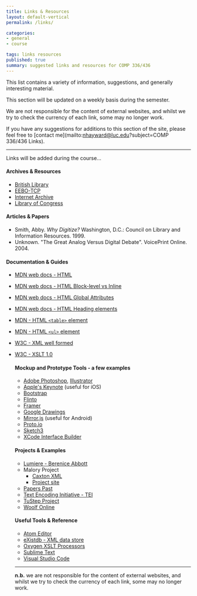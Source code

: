 ```yaml
---
title: Links & Resources
layout: default-vertical
permalink: /links/

categories:
- general
- course

tags: links resources
published: true
summary: suggested links and resources for COMP 336/436
---
```


This list contains a variety of information, suggestions, and generally interesting material.

This section will be updated on a weekly basis during the semester.

We are not responsible for the content of external websites, and whilst we try to check the currency of each link, some may no longer work.

If you have any suggestions for additions to this section of the site, please feel free to [contact me](mailto:nhayward@luc.edu?subject=COMP 336/436 Links).

***

Links will be added during the course...

#### Archives & Resources

  * [British Library](https://www.bl.uk/)
  * [EEBO-TCP](http://www.textcreationpartnership.org/tcp-eebo/)
  * [Internet Archive](https://archive.org/)
  * [Library of Congress](https://www.loc.gov/)

#### Articles & Papers

  * Smith, Abby. *Why Digitize?* Washington, D.C.: Council on Library and Information Resources. 1999.
  * Unknown. "The Great Analog Versus Digital Debate". VoicePrint Online. 2004.
  
  <!-- * [XML.com - What is XSL-FO](https://www.xml.com/articles/2017/01/01/what-is-xsl-fo/) -->

#### Documentation & Guides

  * [MDN web docs - HTML](https://developer.mozilla.org/en-US/docs/Web/HTML)
  * [MDN web docs - HTML Block-level vs Inline](https://developer.mozilla.org/en-US/docs/Web/HTML/Block-level_elements#Block-level_vs._inline)
  * [MDN web docs - HTML Global Attributes](https://developer.mozilla.org/en-US/docs/Web/HTML/Global_attributes)
  * [MDN web docs - HTML Heading elements](https://developer.mozilla.org/en-US/docs/Web/HTML/Element/Heading_Elements)
  * [MDN - HTML `<table>` element](https://developer.mozilla.org/en-US/docs/Web/HTML/Element/table)
  * [MDN - HTML `<ul>` element](https://developer.mozilla.org/en-US/docs/Web/HTML/Element/ul)
  * [W3C - XML well formed](http://www.w3.org/TR/xml/#sec-well-formed)
  * [W3C - XSLT 1.0](https://www.w3.org/TR/xslt)

	<!-- * [Content Standard for Digital Geospatial Metadata](https://www.fgdc.gov/metadata/csdgm/)
  * [Dublin Core](http://dublincore.org/)
  * [Europeana Semantic Elements](https://pro.europeana.eu/page/ese-documentation)
  * [IETF - Uniform Resource Names](https://tools.ietf.org/html/rfc8141)
  * [Learning Objects Metadata](https://en.wikipedia.org/wiki/Learning_object_metadata)
  * [Open Archival Information Systems](https://www.oclc.org/research/publications/library/2000/lavoie-oais.html)
  * [PREMIS](https://www.loc.gov/standards/premis/)
  * [Simple Knowledge Organization System](https://www.w3.org/2004/02/skos/)
  * [TEI P5 Guidelines](http://www.tei-c.org/release/doc/tei-p5-doc/en/html/ST.html)
  * [W3Schools - XPath](https://www.w3schools.com/xml/xml_xpath.asp)
  * [XMLNS - FOAF spec](http://xmlns.com/foaf/spec/) -->

##### W3C

* [W3C - OWL](https://www.w3.org/OWL/)
* [W3C - RDF](https://www.w3.org/RDF/)

<!-- 
  * [W3C - GRDDL](https://www.w3.org/TR/grddl/)
  * [W3C - SPARQL](https://www.w3.org/TR/rdf-sparql-query/)
  * [W3C - XPath Version 1.0 functions](https://www.w3.org/TR/xpath/#corelib)
  * [W3C - XPath Version 2 functions](www.w3.org/TR/xpath20/)
  * [Xalan Project](https://xalan.apache.org/)  -->

#### Mockup and Prototype Tools - a few examples

* [Adobe Photoshop](http://goo.gl/GsIYY0), [Illustrator](http://goo.gl/9K8Kfw)
* [Apple's Keynote](http://keynotopia.com/guides/) (useful for iOS)
* [Bootstrap](http://getbootstrap.com/)
* [Flinto](https://www.flinto.com/)
* [Framer](http://framerjs.com/)
* [Google Drawings](http://goo.gl/qPRCfG)
* [Mirror.js](http://jimulabs.com/mirrorjs-preview/) (useful for Android)
* [Proto.io](https://proto.io/)
* [Sketch3](http://bohemiancoding.com/sketch/)
* [XCode Interface Builder](https://developer.apple.com/xcode/interface-builder/)

#### Projects & Examples

  * [Lumiere - Berenice Abbott](http://lumieregallery.net/wp/167/berenice-abbott/)
  * Malory Project
    * [Caxton XML](http://www.maloryproject.com/xml/caxton/Caxton.xml)
    * [Project site](http://www.maloryproject.com)
  * [Papers Past](https://paperspast.natlib.govt.nz/)
  * [Text Encoding Initiative - TEI](http://www.tei-c.org/index.xml)
  <!-- * [TEI Project - intro](http://www.tei-c.org/About/history.xml) -->
  * [TuStep Project](http://www.tustep.uni-tuebingen.de/tustep_eng.html)
  * [Woolf Online](http://www.woolfonline.com)

#### Useful Tools & Reference

  * [Atom Editor](https://atom.io/)
  * [eXistdb - XML data store](http://exist-db.org/exist/apps/homepage/index.html)
  * [Oxygen XSLT Processors](https://www.oxygenxml.com/doc/versions/19.0/ug-editor/topics/supported-XSLT-processors.html)
  * [Sublime Text](https://www.sublimetext.com/)
  * [Visual Studio Code](https://code.visualstudio.com/)


  <!-- * [Node.js - HttpServer on NPM](https://www.npmjs.com/package/http-server)
   -->

<!-- #### Various

  * [last.fm](https://www.last.fm/)
  * [Wikipedia - list of XML markup languages](https://en.wikipedia.org/wiki/List_of_XML_markup_languages)  -->

***

**n.b.** we are not responsible for the content of external websites, and whilst we try to check the currency of each link, some may no longer work.